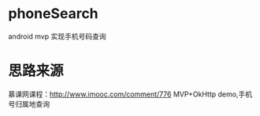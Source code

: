# phoneSearch
android mvp 实现手机号码查询

# 思路来源
慕课网课程：http://www.imooc.com/comment/776
MVP+OkHttp demo,手机号归属地查询
